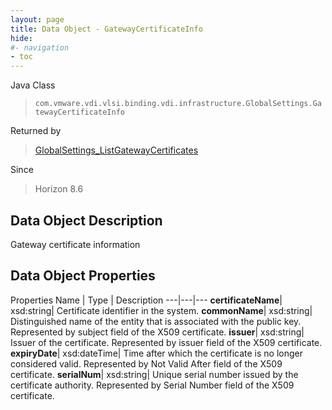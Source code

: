 ```yaml
---
layout: page
title: Data Object - GatewayCertificateInfo
hide:
#- navigation
- toc
---
```






Java Class
> `com.vmware.vdi.vlsi.binding.vdi.infrastructure.GlobalSettings.GatewayCertificateInfo`

Returned by
> [GlobalSettings_ListGatewayCertificates](vdi.infrastructure.GlobalSettings.md#listGatewayCertificates)

Since
> Horizon 8.6


## Data Object Description

Gateway certificate information

## Data Object Properties
Properties
Name |  Type |  Description
---|---|---
**certificateName**|  xsd:string|  Certificate identifier in the system.
**commonName**|  xsd:string|  Distinguished name of the entity that is associated with the public key. Represented by subject field of the X509 certificate.
**issuer**|  xsd:string|  Issuer of the certificate. Represented by issuer field of the X509 certificate.
**expiryDate**|  xsd:dateTime|  Time after which the certificate is no longer considered valid. Represented by Not Valid After field of the X509 certificate.
**serialNum**|  xsd:string|  Unique serial number issued by the certificate authority. Represented by Serial Number field of the X509 certificate.
 


 
